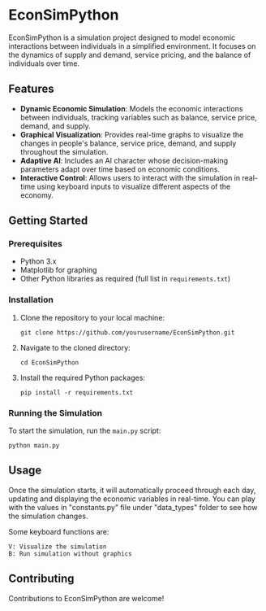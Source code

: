 # EconSimPython

EconSimPython is a simulation project designed to model economic interactions between individuals in a simplified environment. It focuses on the dynamics of supply and demand, service pricing, and the balance of individuals over time.

## Features

- **Dynamic Economic Simulation**: Models the economic interactions between individuals, tracking variables such as balance, service price, demand, and supply.
- **Graphical Visualization**: Provides real-time graphs to visualize the changes in people's balance, service price, demand, and supply throughout the simulation.
- **Adaptive AI**: Includes an AI character whose decision-making parameters adapt over time based on economic conditions.
- **Interactive Control**: Allows users to interact with the simulation in real-time using keyboard inputs to visualize different aspects of the economy.

## Getting Started

### Prerequisites

- Python 3.x
- Matplotlib for graphing
- Other Python libraries as required (full list in `requirements.txt`)

### Installation

1. Clone the repository to your local machine:

   `git clone https://github.com/yourusername/EconSimPython.git`

2. Navigate to the cloned directory:

   `cd EconSimPython`

3. Install the required Python packages:

   `pip install -r requirements.txt`

### Running the Simulation

To start the simulation, run the `main.py` script:

`python main.py`

## Usage

Once the simulation starts, it will automatically proceed through each day, updating and displaying the economic variables in real-time. You can play with the values in "constants.py" file under "data_types" folder to see how the simulation changes.

Some keyboard functions are:

    V: Visualize the simulation
    B: Run simulation without graphics

## Contributing

Contributions to EconSimPython are welcome!
